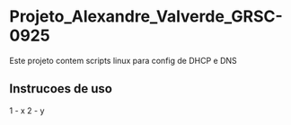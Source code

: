 # Projeto_Alexandre_Valverde_GRSC-0925
Este projeto contem scripts linux para config de DHCP e DNS
## Instrucoes de uso
1 - x
2 - y
